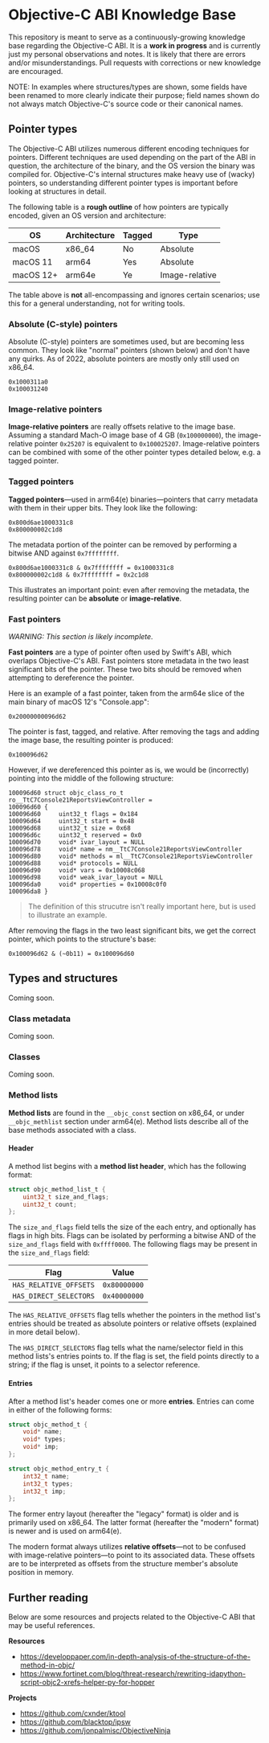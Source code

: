 # Objective-C ABI Knowledge Base

This repository is meant to serve as a continuously-growing knowledge base
regarding the Objective-C ABI. It is a **work in progress** and is currently
just my personal observations and notes. It is likely that there are errors
and/or misunderstandings. Pull requests with corrections or new knowledge are
encouraged.

NOTE: In examples where structures/types are shown, some fields have been
renamed to more clearly indicate their purpose; field names shown do not always
match Objective-C's source code or their canonical names.

## Pointer types

The Objective-C ABI utilizes numerous different encoding techniques for
pointers. Different techniques are used depending on the part of the ABI in
question, the architecture of the binary, and the OS version the binary was
compiled for. Objective-C's internal structures make heavy use of (wacky)
pointers, so understanding different pointer types is important before looking
at structures in detail.

The following table is a **rough outline** of how pointers are typically
encoded, given an OS version and architecture:

| OS        | Architecture | Tagged | Type           |
|-----------|--------------|--------|----------------|
| macOS     | x86_64       | No     | Absolute       |
| macOS 11  | arm64        | Yes    | Absolute       |
| macOS 12+ | arm64e       | Ye     | Image-relative |

The table above is **not** all-encompassing and ignores certain scenarios; use
this for a general understanding, not for writing tools.

### Absolute (C-style) pointers

Absolute (C-style) pointers are sometimes used, but are becoming less common.
They look like "normal" pointers (shown below) and don't have any quirks. As of
2022, absolute pointers are mostly only still used on x86_64.

```
0x1000311a0
0x100031240
```

### Image-relative pointers

**Image-relative pointers** are really offsets relative to the image base.
Assuming a standard Mach-O image base of 4 GB (`0x100000000`), the
image-relative pointer `0x25207` is equivalent to `0x100025207`. Image-relative
pointers can be combined with some of the other pointer types detailed below,
e.g. a tagged pointer.

### Tagged pointers

**Tagged pointers**&mdash;used in arm64(e) binaries&mdash;pointers that carry
metadata with them in their upper bits. They look like the following:

```
0x800d6ae1000331c8
0x800000002c1d8
```

The metadata portion of the pointer can be removed by performing a bitwise AND
against `0x7ffffffff`.

```
0x800d6ae1000331c8 & 0x7ffffffff = 0x1000331c8
0x800000002c1d8 & 0x7ffffffff = 0x2c1d8
```

This illustrates an important point: even after removing the metadata, the
resulting pointer can be **absolute** or **image-relative**.

### Fast pointers

_WARNING: This section is likely incomplete._

**Fast pointers** are a type of pointer often used by Swift's ABI, which
overlaps Objective-C's ABI. Fast pointers store metadata in the two least
significant bits of the pointer. These two bits should be removed when
attempting to dereference the pointer.

Here is an example of a fast pointer, taken from the arm64e slice of the main
binary of macOS 12's "Console.app":

```
0x20000000096d62
```

The pointer is fast, tagged, and relative. After removing the tags and adding
the image base, the resulting pointer is produced:

```
0x100096d62
```

However, if we dereferenced this pointer as is, we would be (incorrectly)
pointing into the middle of the following structure:

```
100096d60 struct objc_class_ro_t ro__TtC7Console21ReportsViewController =
100096d60 {
100096d60     uint32_t flags = 0x184
100096d64     uint32_t start = 0x48
100096d68     uint32_t size = 0x68
100096d6c     uint32_t reserved = 0x0
100096d70     void* ivar_layout = NULL
100096d78     void* name = nm__TtC7Console21ReportsViewController
100096d80     void* methods = ml__TtC7Console21ReportsViewController
100096d88     void* protocols = NULL
100096d90     void* vars = 0x10008c068
100096d98     void* weak_ivar_layout = NULL
100096da0     void* properties = 0x10008c0f0
100096da8 }
```

> The definition of this strucutre isn't really important here, but is used to
> illustrate an example.

After removing the flags in the two least significant bits, we get the correct
pointer, which points to the structure's base:

```
0x100096d62 & (~0b11) = 0x100096d60
```

## Types and structures

Coming soon.

### Class metadata

Coming soon.

### Classes

Coming soon.

### Method lists

**Method lists** are found in the `__objc_const` section on x86_64, or under
`__objc_methlist` section under arm64(e). Method lists describe all of the base
methods associated with a class.

#### Header

A method list begins with a **method list header**, which has the following
format:

```c
struct objc_method_list_t {
    uint32_t size_and_flags;
    uint32_t count;
};
```

The `size_and_flags` field tells the size of the each entry, and optionally has
flags in high bits. Flags can be isolated by performing a bitwise AND of the
`size_and_flags` field with `0xffff0000`. The following flags may be present in
the `size_and_flags` field:

| Flag                   | Value        |
|------------------------|--------------|
| `HAS_RELATIVE_OFFSETS` | `0x80000000` |
| `HAS_DIRECT_SELECTORS` | `0x40000000` |

The `HAS_RELATIVE_OFFSETS` flag tells whether the pointers in the method list's
entries should be treated as absolute pointers or relative offsets (explained in
more detail below).

The `HAS_DIRECT_SELECTORS` flag tells what the name/selector field in this
method lists's entries points to. If the flag is set, the field points directly
to a string; if the flag is unset, it points to a selector reference.

#### Entries

After a method list's header comes one or more **entries**. Entries can come in
either of the following forms:

```c
struct objc_method_t {
    void* name;
    void* types;
    void* imp;
};

struct objc_method_entry_t {
    int32_t name;
    int32_t types;
    int32_t imp;
};
```

The former entry layout (hereafter the "legacy" format) is older and is
primarily used on x86_64. The latter format (hereafter the "modern" format) is
newer and is used on arm64(e).

The modern format always utilizes **relative offsets**&mdash;not to be confused
with image-relative pointers&mdash;to point to its associated data. These
offsets are to be interpreted as offsets from the structure member's absolute
position in memory.

## Further reading

Below are some resources and projects related to the Objective-C ABI that may be
useful references.

**Resources**

- https://developpaper.com/in-depth-analysis-of-the-structure-of-the-method-in-objc/
- https://www.fortinet.com/blog/threat-research/rewriting-idapython-script-objc2-xrefs-helper-py-for-hopper

**Projects**

- https://github.com/cxnder/ktool
- https://github.com/blacktop/ipsw
- https://github.com/jonpalmisc/ObjectiveNinja

